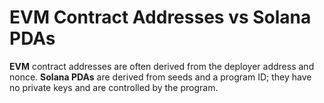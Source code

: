 # EVM Contract Addresses vs Solana PDAs

**EVM** contract addresses are often derived from the deployer address and nonce. **Solana PDAs** are derived from seeds and a program ID; they have no private keys and are controlled by the program.
